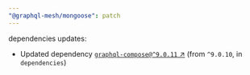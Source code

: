```yaml
---
"@graphql-mesh/mongoose": patch
---
```

dependencies updates:
  - Updated dependency [`graphql-compose@^9.0.11` ↗︎](https://www.npmjs.com/package/graphql-compose/v/9.0.11) (from `^9.0.10`, in `dependencies`)
